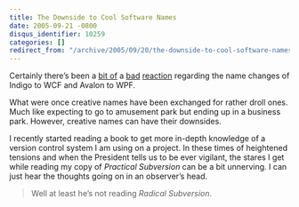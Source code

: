 ```yaml
---
title: The Downside to Cool Software Names
date: 2005-09-21 -0800
disqus_identifier: 10259
categories: []
redirect_from: "/archive/2005/09/20/the-downside-to-cool-software-names.aspx/"
---
```


Certainly there’s been a [bit
of](http://blogs.msdn.com/adam_nathan/archive/2005/08/02/446869.aspx) a
[bad](http://weblogs.asp.net/cazzu/archive/2005/08/04/WxF.aspx)
[reaction](http://www.thedatafarm.com/blog/PermaLink.aspx?guid=556ddfab-be76-4dfc-a25a-5d2183be64b7)
regarding the name changes of Indigo to WCF and Avalon to WPF.

What were once creative names have been exchanged for rather droll ones.
Much like expecting to go to amusement park but ending up in a business
park. However, creative names can have their downsides.

I recently started reading a book to get more in-depth knowledge of a
version control system I am using on a project. In these times of
heightened tensions and when the President tells us to be ever vigilant,
the stares I get while reading my copy of *Practical Subversion* can be
a bit unnerving. I can just hear the thoughts going on in an observer’s
head.

> Well at least he’s not reading *Radical Subversion*.

